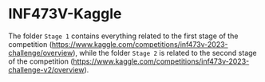 # INF473V-Kaggle
The folder `Stage 1` contains everything related to the first stage of the competition (https://www.kaggle.com/competitions/inf473v-2023-challenge/overview), while the folder `Stage 2` is related to the second stage of the competition (https://www.kaggle.com/competitions/inf473v-2023-challenge-v2/overview).